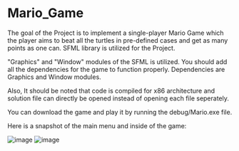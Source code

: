 # Mario_Game
The goal of the Project is to implement a single-player Mario Game which the player aims to 
beat all the turtles in pre-defined cases and get as many points as one can. SFML library is utilized for
the Project.

"Graphics" and "Window" modules of the SFML is utilized. You should add all the dependencies for the game to function properly. 
Dependencies are Graphics and Window modules.

Also, It should be noted that code is compiled for x86 architecture and solution file can directly be opened instead of opening each file
seperately.

You can download the game and play it by running the debug/Mario.exe file.

Here is a snapshot of the main menu and inside of the game:


![image](https://github.com/luftmensc/MarioGame/assets/99191745/e92c29b9-8923-4580-b8b1-4eebb13e2f40)
![image](https://github.com/luftmensc/MarioGame/assets/99191745/95bd8a74-5e27-4bc5-8310-e3a4ae9eb5f1)

